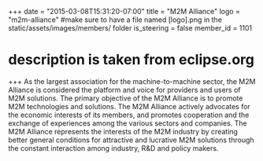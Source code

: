 +++
date = "2015-03-08T15:31:20-07:00"
title = "M2M Alliance"
logo = "m2m-alliance" #make sure to have a file named [logo].png in the static/assets/images/members/ folder
is_steering = false
member_id = 1101
# description is taken from eclipse.org
+++
As the largest association for the machine-to-machine sector, the M2M Alliance is considered the platform and voice for providers and users of M2M solutions. The primary objective of the M2M Alliance is to promote M2M technologies and solutions. The M2M Alliance actively advocates for the economic interests of its members, and promotes cooperation and the exchange of experiences among the various sectors and companies. The M2M Alliance represents the interests of the M2M industry by creating better general conditions for attractive and lucrative M2M solutions through the constant interaction among industry, R&D and policy makers.